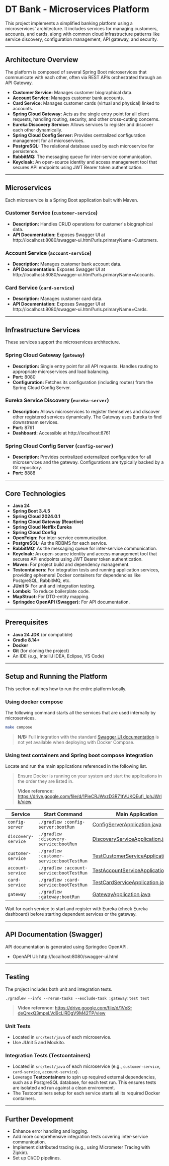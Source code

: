 # DT Bank - Microservices Platform

This project implements a simplified banking platform using a microservices' architecture.
It includes services for managing customers, accounts, and cards, along with common cloud
infrastructure patterns like service discovery, configuration management, API gateway, and
security.

---

## Architecture Overview

The platform is composed of several Spring Boot microservices that communicate with each other, often via REST APIs
orchestrated through an API Gateway.

* **Customer Service:** Manages customer biographical data.
* **Account Service:** Manages customer bank accounts.
* **Card Service:** Manages customer cards (virtual and physical) linked to accounts.
* **Spring Cloud Gateway:** Acts as the single entry point for all client requests, handling routing, security, and
  other cross-cutting concerns.
* **Eureka Discovery Service:** Allows services to register and discover each other dynamically.
* **Spring Cloud Config Server:** Provides centralized configuration management for all microservices.
* **PostgreSQL:** The relational database used by each microservice for persistence.
* **RabbitMQ:** The messaging queue for inter-service communication.
* **Keycloak:** An open-source identity and access management tool that secures API endpoints using JWT Bearer token
  authentication.

---

## Microservices

Each microservice is a Spring Boot application built with Maven.

### Customer Service (`customer-service`)

* **Description:** Handles CRUD operations for customer's biographical data.
* **API Documentation:** Exposes Swagger UI at http://localhost:8080/swagger-ui.html?urls.primaryName=Customers.

### Account Service (`account-service`)

* **Description:** Manages customer bank account data.
* **API Documentation:** Exposes Swagger UI at http://localhost:8080/swagger-ui.html?urls.primaryName=Accounts.

### Card Service (`card-service`)

* **Description:** Manages customer card data.
* **API Documentation:** Exposes Swagger UI at http://localhost:8080/swagger-ui.html?urls.primaryName=Cards.

---

## Infrastructure Services

These services support the microservices architecture.

### Spring Cloud Gateway (`gateway`)

* **Description:** Single entry point for all API requests. Handles routing to appropriate microservices and load
  balancing.
* **Port:** 8080
* **Configuration:** Fetches its configuration (including routes) from the Spring Cloud Config Server.

### Eureka Service Discovery (`eureka-server`)

* **Description:** Allows microservices to register themselves and discover other registered services dynamically.
  The Gateway uses Eureka to find downstream services.
* **Port:** 8761
* **Dashboard:** Accessible at http://localhost:8761

### Spring Cloud Config Server (`config-server`)

* **Description:** Provides centralized externalized configuration for all microservices and the gateway. Configurations
  are typically backed by a Git repository.
* **Port:** 8888

---

## Core Technologies

* **Java 24**
* **Spring Boot 3.4.5**
* **Spring Cloud 2024.0.1**
* **Spring Cloud Gateway (Reactive)**
* **Spring Cloud Netflix Eureka**
* **Spring Cloud Config**
* **OpenFeign:** For inter-service communication.
* **PostgreSQL:** As the RDBMS for each service.
* **RabbitMQ:** As the messaging queue for inter-service communication.
* **Keycloak:** An open-source identity and access management tool that secures API endpoints using JWT Bearer token
  authentication.
* **Maven:** For project build and dependency management.
* **Testcontainers:** For integration tests and running application services, providing ephemeral Docker containers for
  dependencies like PostgreSQL, RabbitMQ, etc.
* **JUnit 5:** For unit and integration testing.
* **Lombok:** To reduce boilerplate code.
* **MapStruct:** For DTO-entity mapping.
* **Springdoc OpenAPI (Swagger):** For API documentation.

---

## Prerequisites

* **Java 24 JDK** (or compatible)
* **Gradle 8.14+**
* **Docker**
* **Git** (for cloning the project)
* An IDE (e.g., IntelliJ IDEA, Eclipse, VS Code)

---

## Setup and Running the Platform

This section outlines how to run the entire platform locally.

### Using docker compose

The following command starts all the services that are used internally by microservices.

```bash
make compose
```

> **N/B:** Full integration with the standard [Swagger UI documentation](#api-documentation-swagger) is not yet
> available when deploying with Docker Compose.

### Using test containers and Spring boot compose integration

Locate and run the main applications referenced in the following list.

> Ensure Docker is running on your system and start the applications in the order they are listed in.
>
> **Video reference:** https://drive.google.com/file/d/1PieCRJWxzD3R71tVUKQEufj_lphJWrlk/view

| Service             | Start Command                             | Main Application                                                                                                                        |
|---------------------|-------------------------------------------|-----------------------------------------------------------------------------------------------------------------------------------------|
| `config-server`     | `./gradlew :config-server:bootRun`        | [ConfigServerApplication.java](config-server/src/main/java/com/github/ajharry69/config/server/ConfigServerApplication.java)             |
| `discovery-service` | `./gradlew :discovery-service:bootRun`    | [DiscoveryServiceApplication.java](discovery-service/src/main/java/com/github/ajharry69/discovery/DiscoveryServiceApplication.java)     |
| `customer-service`  | `./gradlew :customer-service:bootTestRun` | [TestCustomerServiceApplication.java](customer-service/src/test/java/com/github/ajharry69/customer/TestCustomerServiceApplication.java) |
| `account-service`   | `./gradlew :account-service:bootTestRun`  | [TestAccountServiceApplication.java](account-service/src/test/java/com/github/ajharry69/account/TestAccountServiceApplication.java)     |
| `card-service`      | `./gradlew :card-service:bootTestRun`     | [TestCardServiceApplication.java](card-service/src/test/java/com/github/ajharry69/card/TestCardServiceApplication.java)                 |
| `gateway`           | `./gradlew :gateway:bootRun`              | [GatewayApplication.java](gateway/src/main/java/com/github/ajharry69/gateway/GatewayApplication.java)                                   |

Wait for each service to start and register with Eureka (check Eureka dashboard) before starting dependent services or
the gateway.

---

## API Documentation (Swagger)

API documentation is generated using Springdoc OpenAPI.

* OpenAPI UI: http://localhost:8080/swagger-ui.html

---

## Testing

The project includes both unit and integration tests.

`./gradlew --info --rerun-tasks --exclude-task :gateway:test test`

> **Video reference:** https://drive.google.com/file/d/1VxS-deQrexQ3mpeLVd9cLlRDgV9M42TP/view

### Unit Tests

* Located in `src/test/java` of each microservice.
* Use JUnit 5 and Mockito.

### Integration Tests (Testcontainers)

* Located in `src/test/java` of each microservice (e.g., `customer-service`, `card-service`, `account-service`).
* Leverage **Testcontainers** to spin up required external dependencies, such as a PostgreSQL database, for each test
  run.
  This ensures tests are isolated and run against a clean environment.
* The Testcontainers setup for each service starts all its required Docker containers.

---

## Further Development

* Enhance error handling and logging.
* Add more comprehensive integration tests covering inter-service communication.
* Implement distributed tracing (e.g., using Micrometer Tracing with Zipkin).
* Set up CI/CD pipelines.

